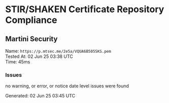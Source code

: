 # STIR/SHAKEN Certificate Repository Compliance

## Martini Security

Name: `https://p.mtsec.me/2e5a/VQUA6B505SKS.pem`\
Tested At: 02 Jun 25 03:38 UTC\
Time: 45ms

### Issues

no warning, or error, or notice date level issues were found

Generated: 02 Jun 25 03:45 UTC
